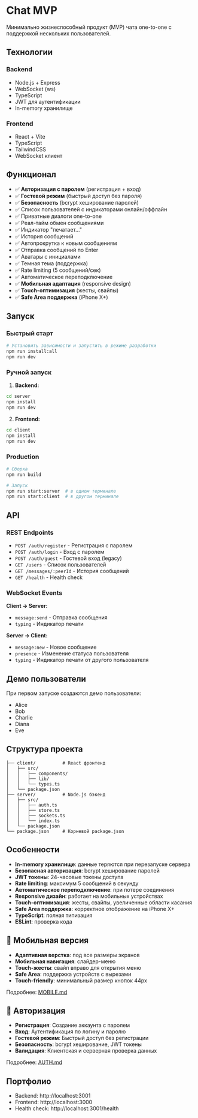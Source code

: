 # Chat MVP

Минимально жизнеспособный продукт (MVP) чата one-to-one с поддержкой нескольких пользователей.

## Технологии

### Backend
- Node.js + Express
- WebSocket (ws)
- TypeScript
- JWT для аутентификации
- In-memory хранилище

### Frontend
- React + Vite
- TypeScript
- TailwindCSS
- WebSocket клиент

## Функционал

- ✅ **Авторизация с паролем** (регистрация + вход)
- ✅ **Гостевой режим** (быстрый доступ без пароля)
- ✅ **Безопасность** (bcrypt хеширование паролей)
- ✅ Список пользователей с индикаторами онлайн/оффлайн
- ✅ Приватные диалоги one-to-one
- ✅ Реал-тайм обмен сообщениями
- ✅ Индикатор "печатает..."
- ✅ История сообщений
- ✅ Автопрокрутка к новым сообщениям
- ✅ Отправка сообщений по Enter
- ✅ Аватары с инициалами
- ✅ Темная тема (поддержка)
- ✅ Rate limiting (5 сообщений/сек)
- ✅ Автоматическое переподключение
- ✅ **Мобильная адаптация** (responsive design)
- ✅ **Touch-оптимизация** (жесты, свайпы)
- ✅ **Safe Area поддержка** (iPhone X+)

## Запуск

### Быстрый старт
```bash
# Установить зависимости и запустить в режиме разработки
npm run install:all
npm run dev
```

### Ручной запуск

1. **Backend:**
```bash
cd server
npm install
npm run dev
```

2. **Frontend:**
```bash
cd client
npm install
npm run dev
```

### Production

```bash
# Сборка
npm run build

# Запуск
npm run start:server  # в одном терминале
npm run start:client  # в другом терминале
```

## API

### REST Endpoints

- `POST /auth/register` - Регистрация с паролем
- `POST /auth/login` - Вход с паролем
- `POST /auth/guest` - Гостевой вход (legacy)
- `GET /users` - Список пользователей
- `GET /messages/:peerId` - История сообщений
- `GET /health` - Health check

### WebSocket Events

**Client → Server:**
- `message:send` - Отправка сообщения
- `typing` - Индикатор печати

**Server → Client:**
- `message:new` - Новое сообщение
- `presence` - Изменение статуса пользователя
- `typing` - Индикатор печати от другого пользователя

## Демо пользователи

При первом запуске создаются демо пользователи:
- Alice
- Bob
- Charlie
- Diana
- Eve

## Структура проекта

```
├── client/          # React фронтенд
│   ├── src/
│   │   ├── components/
│   │   ├── lib/
│   │   └── types.ts
│   └── package.json
├── server/          # Node.js бэкенд
│   ├── src/
│   │   ├── auth.ts
│   │   ├── store.ts
│   │   ├── sockets.ts
│   │   └── index.ts
│   └── package.json
└── package.json     # Корневой package.json
```

## Особенности

- **In-memory хранилище**: данные теряются при перезапуске сервера
- **Безопасная авторизация**: bcrypt хеширование паролей
- **JWT токены**: 24-часовые токены доступа
- **Rate limiting**: максимум 5 сообщений в секунду
- **Автоматическое переподключение**: при потере соединения
- **Responsive дизайн**: работает на мобильных устройствах
- **Touch-оптимизация**: жесты, свайпы, увеличенные области касания
- **Safe Area поддержка**: корректное отображение на iPhone X+
- **TypeScript**: полная типизация
- **ESLint**: проверка кода

## 📱 Мобильная версия

- **Адаптивная верстка**: под все размеры экранов
- **Мобильная навигация**: слайдер-меню
- **Touch-жесты**: свайп вправо для открытия меню
- **Safe Area**: поддержка устройств с вырезами
- **Touch-friendly**: минимальный размер кнопок 44px

Подробнее: [MOBILE.md](./MOBILE.md)

## 🔐 Авторизация

- **Регистрация**: Создание аккаунта с паролем
- **Вход**: Аутентификация по логину и паролю
- **Гостевой режим**: Быстрый доступ без регистрации
- **Безопасность**: bcrypt хеширование, JWT токены
- **Валидация**: Клиентская и серверная проверка данных

Подробнее: [AUTH.md](./AUTH.md)

## Портфолио

- Backend: http://localhost:3001
- Frontend: http://localhost:3000
- Health check: http://localhost:3001/health
